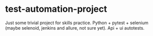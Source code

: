 # test-automation-project
Just some trivial project for skills practice. Python + pytest + selenium (maybe  selenoid, jenkins and allure, not sure yet). Api + ui autotests.
